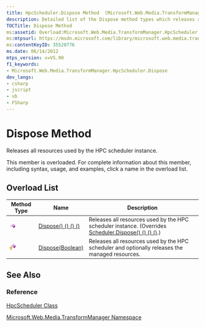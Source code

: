 ```yaml
---
title: HpcScheduler.Dispose Method  (Microsoft.Web.Media.TransformManager)
description: Detailed list of the Dispose method types which releases all resources used by the HPC scheduler instance.
TOCTitle: Dispose Method
ms:assetid: Overload:Microsoft.Web.Media.TransformManager.HpcScheduler.Dispose
ms:mtpsurl: https://msdn.microsoft.com/library/microsoft.web.media.transformmanager.hpcscheduler.dispose(v=VS.90)
ms:contentKeyID: 35520776
ms.date: 06/14/2012
mtps_version: v=VS.90
f1_keywords:
- Microsoft.Web.Media.TransformManager.HpcScheduler.Dispose
dev_langs:
- csharp
- jscript
- vb
- FSharp
---
```


# Dispose Method

Releases all resources used by the HPC scheduler instance.

This member is overloaded. For complete information about this member, including syntax, usage, and examples, click a name in the overload list.

## Overload List

|Method Type|Name|Description|
|--- |--- |--- |
|![Public method](images/Hh125771.pubmethod(en-us,VS.90).gif "Public method")|[Dispose() () () ()](hpcscheduler-dispose-method-microsoft-web-media-transformmanager_1.md)|Releases all resources used by the HPC scheduler instance. (Overrides [Scheduler.Dispose() () () ()](scheduler-dispose-method-microsoft-web-media-transformmanager.md).)|
|![Protected method](images/Hh125771.protmethod(en-us,VS.90).gif "Protected method")|[Dispose(Boolean)](hpcscheduler-dispose-method-boolean-microsoft-web-media-transformmanager.md)|Releases all resources used by the HPC scheduler and optionally releases the managed resources.|

## See Also

### Reference

[HpcScheduler Class](hpcscheduler-class-microsoft-web-media-transformmanager.md)

[Microsoft.Web.Media.TransformManager Namespace](microsoft-web-media-transformmanager-namespace.md)
